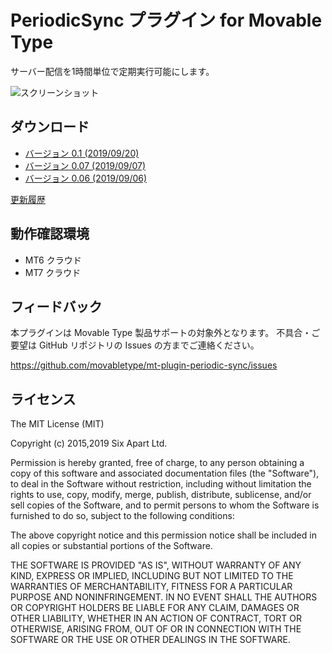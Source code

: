 # PeriodicSync プラグイン for Movable Type

サーバー配信を1時間単位で定期実行可能にします。

![スクリーンショット](https://github.com/movabletype/mt-plugin-periodic-sync/raw/master/ScreenShot.png)

## ダウンロード

* [バージョン 0.1 (2019/09/20)](https://github.com/movabletype/mt-plugin-periodic-sync/archive/0.1.zip)
* [バージョン 0.07 (2019/09/07)](https://github.com/movabletype/mt-plugin-periodic-sync/archive/0.07.zip)
* [バージョン 0.06 (2019/09/06)](https://github.com/movabletype/mt-plugin-periodic-sync/archive/0.06.zip)

[更新履歴](https://github.com/movabletype/mt-plugin-periodic-sync/releases)

## 動作確認環境

* MT6 クラウド
* MT7 クラウド

## フィードバック

本プラグインは Movable Type 製品サポートの対象外となります。 不具合・ご要望は GitHub リポジトリの Issues の方までご連絡ください。

https://github.com/movabletype/mt-plugin-periodic-sync/issues

## ライセンス

The MIT License (MIT)

Copyright (c) 2015,2019 Six Apart Ltd.

Permission is hereby granted, free of charge, to any person obtaining a copy
of this software and associated documentation files (the "Software"), to deal
in the Software without restriction, including without limitation the rights
to use, copy, modify, merge, publish, distribute, sublicense, and/or sell
copies of the Software, and to permit persons to whom the Software is
furnished to do so, subject to the following conditions:

The above copyright notice and this permission notice shall be included in all
copies or substantial portions of the Software.

THE SOFTWARE IS PROVIDED "AS IS", WITHOUT WARRANTY OF ANY KIND, EXPRESS OR
IMPLIED, INCLUDING BUT NOT LIMITED TO THE WARRANTIES OF MERCHANTABILITY,
FITNESS FOR A PARTICULAR PURPOSE AND NONINFRINGEMENT. IN NO EVENT SHALL THE
AUTHORS OR COPYRIGHT HOLDERS BE LIABLE FOR ANY CLAIM, DAMAGES OR OTHER
LIABILITY, WHETHER IN AN ACTION OF CONTRACT, TORT OR OTHERWISE, ARISING FROM,
OUT OF OR IN CONNECTION WITH THE SOFTWARE OR THE USE OR OTHER DEALINGS IN THE
SOFTWARE.

